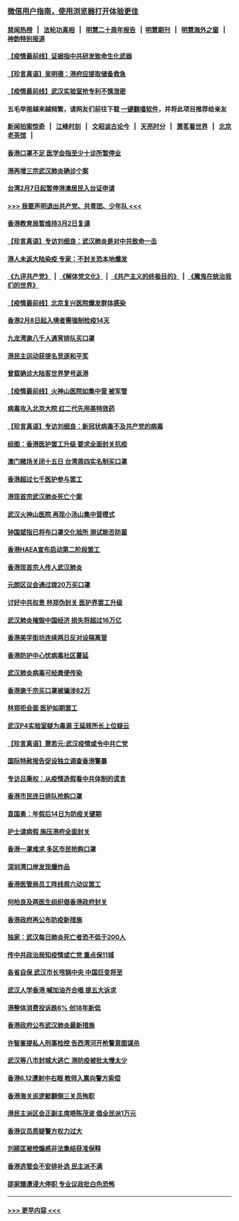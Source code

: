 ### [微信用户指南，使用浏览器打开体验更佳](https://github.com/gfw-breaker/banned-news1/blob/master/indexes/wechat-guide.md?t=0)
#### [禁闻热榜](热点新闻.md?t=0)  &nbsp;&nbsp;|&nbsp;&nbsp; [法轮功真相](https://github.com/gfw-breaker/truth/blob/master/README.md?t=0) &nbsp;&nbsp;|&nbsp;&nbsp; [明慧二十周年报告](https://github.com/gfw-breaker/mh-reports/blob/master/README.md?t=0) &nbsp;&nbsp;|&nbsp;&nbsp;[明慧期刊](https://github.com/gfw-breaker/mh-qikan) &nbsp;&nbsp;|&nbsp;&nbsp; [明慧海外之窗](https://github.com/gfw-breaker/mh-news/blob/master/README.md?t=0) &nbsp;&nbsp;|&nbsp;&nbsp; [神韵特别报道](https://github.com/gfw-breaker/mh-news/blob/master/shenyun.md?t=0)
#### [【疫情最前线】证据指中共研发致命生化武器](../pages/nsc415/n11853087.md?t=02081755) 
#### [【珍言真语】吴明德：港府应提取储备救急](../pages/nsc415/n11852734.md?t=02081755) 
#### [【疫情最前线】武汉实验室抢专利不慎泄密](../pages/nsc415/n11850310.md?t=02081755) 
#### 五毛举报越来越频繁，请网友们前往下载 [一键翻墙软件](https://github.com/gfw-breaker/ssr-accounts)，并将此项目推荐给亲友
#### [新闻拍案惊奇](https://github.com/gfw-breaker/banned-news1/blob/master/pages/link4.md) &nbsp;&nbsp;|&nbsp;&nbsp; [江峰时刻](https://github.com/gfw-breaker/banned-news1/blob/master/pages/link4.md) &nbsp;&nbsp;|&nbsp;&nbsp; [文昭谈古论今](https://github.com/gfw-breaker/banned-news1/blob/master/pages/link4.md) &nbsp;&nbsp;|&nbsp;&nbsp; [天亮时分](https://github.com/gfw-breaker/banned-news1/blob/master/pages/link4.md) &nbsp;&nbsp;|&nbsp;&nbsp; [萧茗看世界](https://github.com/gfw-breaker/banned-news1/blob/master/pages/link4.md) &nbsp;&nbsp;|&nbsp;&nbsp; [北京老茶馆](https://github.com/gfw-breaker/banned-news1/blob/master/pages/link4.md) &nbsp;&nbsp;|&nbsp;&nbsp; 
#### [香港口罩不足 医学会指至少十诊所暂停业](../pages/nsc415/n11850301.md?t=02081755) 
#### [港再增三宗武汉肺炎确诊个案](../pages/nsc415/n11850328.md?t=02081755) 
#### [台湾2月7日起暂停港澳居民入台证申请](../pages/nsc415/n11850304.md?t=02081755) 
#### [>>> 我要声明退出共产党、共青团、少年队 <<<](https://github.com/begood0513/goodnews/blob/master/quit/letter.md) 
#### [香港教育局暂维持3月2日复课](../pages/nsc415/n11850260.md?t=02081755) 
#### [【珍言真语】专访刘细良：武汉肺炎是对中共致命一击](../pages/nsc415/n11849934.md?t=02081755) 
#### [港人未返大陆染疫 专家：不封关恐本地爆发](../pages/nsc415/n11848021.md?t=02081755) 
#### [《九评共产党》](https://github.com/begood0513/9ping.md/blob/master/README.md) &nbsp;|&nbsp; [《解体党文化》](../../../../jtdwh.md/blob/master/README.md)  &nbsp;|&nbsp; [《共产主义的终极目的》](../../../../gczydzjmd.md/blob/master/README.md) &nbsp;|&nbsp; [《魔鬼在统治我们的世界》](../../../../mgztzwmdsj.md/blob/master/README.md) 
#### [【疫情最前线】北京复兴医院爆发群体感染](../pages/nsc415/n11847626.md?t=02081755) 
#### [香港2月8日起入境者需强制检疫14天](../pages/nsc415/n11847658.md?t=02081755) 
#### [九龙湾逾八千人通宵排队买口罩](../pages/nsc415/n11847647.md?t=02081755) 
#### [港民主运动获提名竞逐和平奖](../pages/nsc415/n11847633.md?t=02081755) 
#### [曾载确诊大陆客世界梦号返港](../pages/nsc415/n11847608.md?t=02081755) 
#### [【疫情最前线】火神山医院如集中营 被军管](../pages/nsc415/n11847524.md?t=02081755) 
#### [病毒攻入北京大院 红二代先用美特效药](../pages/nsc415/n11847427.md?t=02081755) 
#### [【珍言真语】专访刘细良：新冠状病毒不及共产党的病毒](../pages/nsc415/n11847164.md?t=02081755) 
#### [组图：香港医护罢工升级 要求全面封关抗疫](../pages/nsc415/n11844107.md?t=02081755) 
#### [澳门赌场关闭十五日 台湾周四实名制买口罩](../pages/nsc415/n11845083.md?t=02081755) 
#### [香港超过七千医护参与罢工](../pages/nsc415/n11845051.md?t=02081755) 
#### [港现首宗武汉肺炎死亡个案](../pages/nsc415/n11844998.md?t=02081755) 
#### [武汉火神山医院 再现小汤山集中营模式](../pages/nsc415/n11844763.md?t=02081755) 
#### [钟国斌指已将布口罩交化验所 测试能否防菌](../pages/nsc415/n11842783.md?t=02081755) 
#### [香港HAEA宣布启动第二阶段罢工](../pages/nsc415/n11842723.md?t=02081755) 
#### [香港现首宗人传人武汉肺炎](../pages/nsc415/n11842766.md?t=02081755) 
#### [元朗区议会通过拨20万买口罩](../pages/nsc415/n11842754.md?t=02081755) 
#### [讨好中共权贵 林郑伪封关 医护界罢工升级](../pages/nsc415/n11842359.md?t=02081755) 
#### [武汉肺炎摧毁中国经济 损失将超过16万亿](../pages/nsc415/n11839723.md?t=02081755) 
#### [香港美孚街坊连续两日反对设隔离营](../pages/nsc415/n11839962.md?t=02081755) 
#### [香港防护中心忧病毒社区蔓延](../pages/nsc415/n11839933.md?t=02081755) 
#### [武汉肺炎病毒可经粪便传染](../pages/nsc415/n11839939.md?t=02081755) 
#### [香港逾千宗买口罩被骗涉82万](../pages/nsc415/n11839914.md?t=02081755) 
#### [林郑拒会面 医护如期罢工](../pages/nsc415/n11839892.md?t=02081755) 
#### [武汉P4实验室疑为毒源 王延轶所长上位疑云](../pages/nsc415/n11835543.md?t=02081755) 
#### [【珍言真语】萧若元:武汉疫情或令中共亡党](../pages/nsc415/n11829394.md?t=02081755) 
#### [国际特赦报告促设独立调查香港警暴](../pages/nsc415/n11833845.md?t=02081755) 
#### [专访吕秉权：从疫情造假看中共体制的谎言](../pages/nsc415/n11833813.md?t=02081755) 
#### [香港市民连日排队抢购口罩](../pages/nsc415/n11833794.md?t=02081755) 
#### [袁国勇：年假后14日为防疫关键期](../pages/nsc415/n11831088.md?t=02081755) 
#### [护士请病假 施压港府全面封关](../pages/nsc415/n11831030.md?t=02081755) 
#### [香港一罩难求 多区市民抢购口罩](../pages/nsc415/n11831002.md?t=02081755) 
#### [深圳湾口岸发现爆炸品](../pages/nsc415/n11828802.md?t=02081755) 
#### [香港医管局员工阵线周六动议罢工](../pages/nsc415/n11828762.md?t=02081755) 
#### [何柏良及两医生组织倡香港政府封关](../pages/nsc415/n11828749.md?t=02081755) 
#### [香港政府再公布防疫新措施](../pages/nsc415/n11828716.md?t=02081755) 
#### [独家：武汉每日肺炎死亡者恐不低于200人](../pages/nsc415/n11828240.md?t=02081755) 
#### [传中共政治局知疫情或亡党 重点保11城](../pages/nsc415/n11828145.md?t=02081755) 
#### [各省自保 武汉市长甩锅中央 中国巨变将至](../pages/nsc415/n11828021.md?t=02081755) 
#### [武汉人学香港 喊加油齐合唱 提五大诉求](../pages/nsc415/n11827046.md?t=02081755) 
#### [港整体消费投诉跌6% 创18年新低](../pages/nsc415/n11817280.md?t=02081755) 
#### [香港政府公布武汉肺炎最新措施](../pages/nsc415/n11817152.md?t=02081755) 
#### [许智峯提私人刑事检控 告西湾河开枪警意图谋杀](../pages/nsc415/n11817132.md?t=02081755) 
#### [武汉等八市封城大逃亡 港防疫被批太慢太少](../pages/nsc415/n11817058.md?t=02081755) 
#### [香港6.12遭射中右眼 教师入禀向警方索偿](../pages/nsc415/n11814678.md?t=02081755) 
#### [香港海关巡逻艇翻侧三关员殉职](../pages/nsc415/n11814604.md?t=02081755) 
#### [港民主派区会正副主席晤陈茂波 倡全民派1万元](../pages/nsc415/n11814582.md?t=02081755) 
#### [香港议员质疑警方权力过大](../pages/nsc415/n11814560.md?t=02081755) 
#### [刘颕匡被控煽惑非法集结获准保释](../pages/nsc415/n11811727.md?t=02081755) 
#### [香港选管会不安排补选 民主派不满](../pages/nsc415/n11811691.md?t=02081755) 
#### [邵家臻遭浸大停职 专业议政批白色恐怖](../pages/nsc415/n11811670.md?t=02081755) 

----
#### [ >>> 更早内容 <<< ](../indexes/nsc415-earlier.md)
